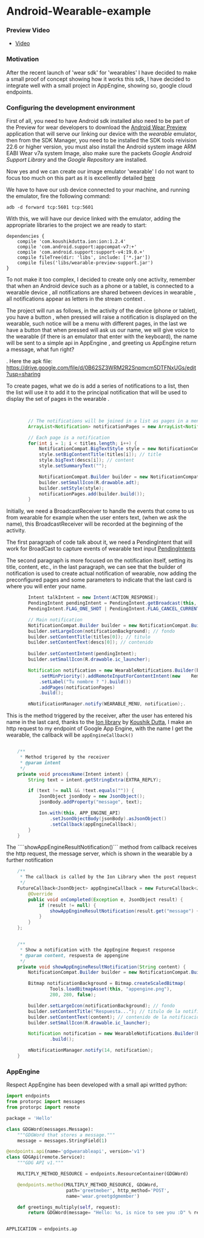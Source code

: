 Android-Wearable-example
========================

### Preview Video

- [Video](https://drive.google.com/file/d/0B62SZ3WRM2R2SVZRMTlseW1mWGM/edit?usp=sharing)


### Motivation

After the recent launch of 'wear sdk' for 'wearables' I have  decided to make a small proof of concept showing how it works this sdk, I have decided to integrate well with a small project in AppEngine, showing so, google cloud endpoints.

### Configuring the development environment 

First of all, you need to have Android sdk installed also need to be part of the Preview for wear developers to download the [Android Wear Preview](http://developer.android.com/wear/preview/signup.html) application that will serve our linking our device with the _wearable_ emulator, then from the SDK Manager, you need to be installed the SDK tools reivision 22.6 or higher version, you must also install the Android system image ARM EABI Wear v7a system Image, also make sure the packets _Google Android Support Library_ and the _Google Repository_ are installed.

Now yes and we can create our image emulator 'wearable' I do not want to focus too much on this part as it is excellently detailed [here](http://developer.android.com/wear/preview/start.html)

We have to have our usb device connected to your machine, and running the emulator, fire the following command:

```adb -d forward tcp:5601 tcp:5601```

With this, we will have our device linked with the emulator, adding the appropriate libraries to the project we are ready to start:

```javscript
dependencies {
    compile 'com.koushikdutta.ion:ion:1.2.4'
    compile 'com.android.support:appcompat-v7:+'
    compile 'com.android.support:support-v4:19.0.+'
    compile fileTree(dir: 'libs', include: ['*.jar'])
    compile files('libs/wearable-preview-support.jar')
}
```


To not make it too complex, I decided to create only one activity, remember that when an Android device such as a phone or a tablet, is connected to a wearable device , all notifications are shared between devices in wearable , all notifications appear as letters in the stream context .

The project will run as follows, in the activity of the device (phone or tablet), you have a button , when pressed will raise a notification is displayed on the wearable, such notice will be a menu with different pages, in the last we have a button that when pressed will ask us our name, we will give voice to the wearable (if there is an emulator that enter with the keyboard), the name will be sent to a simple api in AppEngine , and greeting us AppEngine return a message, what fun right?


. Here the apk file:
https://drive.google.com/file/d/0B62SZ3WRM2R2Snpmcm5DTFNxUGs/edit?usp=sharing


To create pages, what we do is add a series of notifications to a list, then the list will use it to add it to the principal notification that will be used to display the set of pages in the wearable .

```java

     
        // The notifications will be joined in a list as pages in a menu
        ArrayList<Notification> notificationPages = new ArrayList<Notification>();

        // Each page is a notification
        for(int i = 1; i < titles.length; i++) {
            NotificationCompat.BigTextStyle style = new NotificationCompat.BigTextStyle();
            style.setBigContentTitle(titles[i]); // title
            style.bigText(descs[i]); // content
            style.setSummaryText("");

            NotificationCompat.Builder builder = new NotificationCompat.Builder(this);
            builder.setSmallIcon(R.drawable.adt);
            builder.setStyle(style);
            notificationPages.add(builder.build());
        }

```

Initially, we need a BroadcastReceiver to handle the events that come to us from wearable for example when the user enters text, (when we ask the name), this BroadcastReceiver will be recorded at the beginning of the activity. 

The first paragraph of code talk about it, we need a PendingIntent that will work for BroadCast to capture events of wearable text input [PendingIntents](http://developer.android.com/reference/android/app/PendingIntent.html)

The second paragraph is more focused on the notification itself, setting its title, content, etc., in the last paragraph, we can see that the builder of notification is used to create actual notification of wearable, now adding the preconfigured pages and some parameters to indicate that the last card is where you will enter your name.

``` java
        Intent talkIntent = new Intent(ACTION_RESPONSE);
        PendingIntent pendingIntent = PendingIntent.getBroadcast(this, 0, talkIntent,
        PendingIntent.FLAG_ONE_SHOT | PendingIntent.FLAG_CANCEL_CURRENT);

        // Main notification
        NotificationCompat.Builder builder = new NotificationCompat.Builder(this);
        builder.setLargeIcon(notificationBackground); // fondo
        builder.setContentTitle(titles[0]); // titulo
        builder.setContentText(descs[0]); // contenido
        
        builder.setContentIntent(pendingIntent);
        builder.setSmallIcon(R.drawable.ic_launcher);

        Notification notification = new WearableNotifications.Builder(builder)
            .setMinPriority().addRemoteInputForContentIntent(new    RemoteInput.Builder(EXTRA_REPLY)
            .setLabel("Tu nombre ? ").build())
            .addPages(notificationPages)
            .build();

        mNotificationManager.notify(WEARABLE_MENU, notification);.
``` 

This is the method triggered by the receiver, after the user has entered his name in the last card, thanks to the [Ion library](https://github.com/koush/ion) by [Koushik Dutta](https://github.com/koush), I make an http request to my endpoint of Google App Engine, with the name I get the wearable, the callback will be ````appEngineCallback()````

```java

    /**
     * Method trigered by the receiver
     * @param intent
     */
    private void processName(Intent intent) {
        String text = intent.getStringExtra(EXTRA_REPLY);

        if (text != null && !text.equals("")) {
            JsonObject jsonBody = new JsonObject();
            jsonBody.addProperty("message", text);

            Ion.with(this, APP_ENGINE_API)
                .setJsonObjectBody(jsonBody).asJsonObject()
                .setCallback(appEngineCallback);
        }
    }
```

The ````showAppEngineResultNotification()``` method from callback receives the http request, the message server, which is shown in the wearable by a further notification

```java
    /**
     * The callback is called by the Ion Library when the post request ends
     */
    FutureCallback<JsonObject> appEngineCallback = new FutureCallback<JsonObject>() {
        @Override
        public void onCompleted(Exception e, JsonObject result) {
            if (result != null) {
                showAppEngineResultNotification(result.get("message") + "");
            }
        }
    };


    /**
     * Show a notification with the AppEngine Request response
     * @param content, respuesta de appengine
     */
    private void showAppEngineResultNotification(String content) {
        NotificationCompat.Builder builder = new NotificationCompat.Builder(this);

        Bitmap notificationBackground = Bitmap.createScaledBitmap(
                Tools.loadBitmapAsset(this, "appengine.png"),
                280, 280, false);

        builder.setLargeIcon(notificationBackground); // fondo
        builder.setContentTitle("Respuesta..."); // titulo de la notificacion
        builder.setContentText(content); // contenido de la notificacion
        builder.setSmallIcon(R.drawable.ic_launcher);

        Notification notification = new WearableNotifications.Builder(builder)
                .build();

        mNotificationManager.notify(14, notification);
    }
````
### AppEngine

Respect AppEngine has been developed with a small api writted python:

```python
import endpoints
from protorpc import messages
from protorpc import remote

package = 'Hello'

class GDGWord(messages.Message):
    """GDGWord that stores a message."""
    message = messages.StringField(1)

@endpoints.api(name='gdgwearableapi', version='v1')
class GDGApi(remote.Service):
    """GDG API v1."""

    MULTIPLY_METHOD_RESOURCE = endpoints.ResourceContainer(GDGWord)

    @endpoints.method(MULTIPLY_METHOD_RESOURCE, GDGWord,
                      path='greetmeber', http_method='POST',
                      name='wear.greetgdgmember')

    def greetings_multiply(self, request):
        return GDGWord(message= "Hello: %s, is nice to see you :D" % request.message)


APPLICATION = endpoints.ap
```
